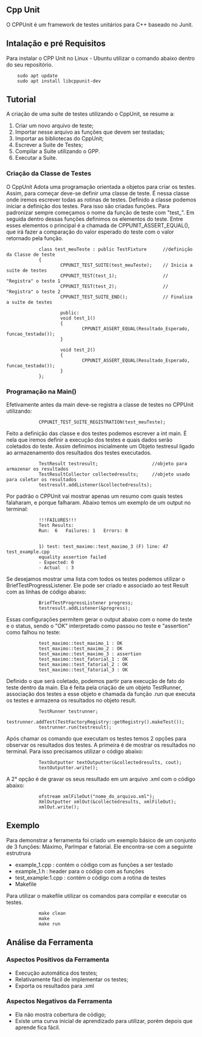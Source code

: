 ## Cpp Unit

O CPPUnit é um framework de testes unitários para C++ baseado no Junit. 



## Intalação e pré Requisitos

Para instalar o CPP Unit no Linux - Ubuntu utilizar o comando abaixo dentro do seu repositório.

        sudo apt update
        sudo apt install libcppunit-dev

## Tutorial

A criação de uma suíte de testes utilizando o CppUnit, se resume a:

1. Criar um novo arquivo de teste;
2. Importar nesse arquivo as funções que devem ser testadas;
3. Importar as bibliotecas do CppUnit;
4. Escrever a Suite de Testes;
5. Compilar a Suite utilizando o GPP.
6. Executar a Suite.

### Criação da Classe de Testes

O CppUnit Adota uma programação orientada a objetos para criar os testes. Assim, para começar deve-se definir uma classe de teste. É nessa classe onde iremos escrever todas as rotinas de testes. Definido a classe podemos iniciar a definição dos testes. Para isso são criadas funções. Para padronizar sempre começamos o nome da função de teste com "test_". Em seguida dentro dessas funções definimos os elementos do teste. Entre esses elementos o principal é a chamada de CPPUNIT_ASSERT_EQUAL(), que irá fazer a comparação do valor esperado do teste com o valor retornado pela função.

                class test_meuTeste : public TestFixture      //definição da Classe de teste
                {
                        CPPUNIT_TEST_SUITE(test_meuTeste);    // Inicia a suíte de testes
                        CPPUNIT_TEST(test_1);                 // "Registra" o teste 1
                        CPPUNIT_TEST(test_2);                 // "Registra" o teste 2 
                        CPPUNIT_TEST_SUITE_END();             // Finaliza a suíte de testes

                        public:
                        void test_1()                                                        
                        {
                                CPPUNIT_ASSERT_EQUAL(Resultado_Esperado, funcao_testada());  
                        }

                        void test_2()                                                        
                        {
                                CPPUNIT_ASSERT_EQUAL(Resultado_Esperado, funcao_testada());  
                        }
                };



### Programação na Main()

Efetivamente antes da main deve-se registra a classe de testes no CPPUnit utilizando:

                CPPUNIT_TEST_SUITE_REGISTRATION(test_meuTeste);


Feito a definição das classe e dos testes podemos escrever a int main. É nela que iremos definir a execução dos testes e quais dados serão coletados do teste. Assim definimos inicialmente um Objeto testresul ligado ao armazenamento dos resultados dos testes executados.

                TestResult testresult;                    //objeto para armazenar os resultados
                TestResultCollector collectedresults;     //objeto usado para coletar os resultados 
                testresult.addListener(&collectedresults);                              


Por padrão o CPPUnit vai mostrar apenas um resumo com quais testes falaharam, e porque falharam. Abaixo temos um exemplo de um output no terminal:

                !!!FAILURES!!!
                Test Results:
                Run:  6   Failures: 1   Errors: 0


                1) test: test_maximo::test_maximo_3 (F) line: 47 test_example.cpp
                equality assertion failed
                - Expected: 0
                - Actual  : 3


Se desejamos mostrar uma lista com todos os testes podemos utilizar o BriefTestProgressListener. Ele pode ser criado e associado ao test Result com as linhas de código abaixo:

                BriefTestProgressListener progress;         
                testresult.addListener(&progress);             

Essas configurações permitem gerar o output abaixo com o nome do teste e o status, sendo o "OK" interpretado como passou no teste e "assertion" como falhou no teste:

                test_maximo::test_maximo_1 : OK
                test_maximo::test_maximo_2 : OK
                test_maximo::test_maximo_3 : assertion
                test_maximo::test_fatorial_1 : OK
                test_maximo::test_fatorial_2 : OK
                test_maximo::test_fatorial_3 : OK


Definido o que será coletado, podemos partir para execução de fato do teste dentro da main. Ela é feita pela criação de um objeto TestRunner, associação dos testes a esse objeto e chamada da função .run que executa os testes e armazena os resultados no objeto result.

                TestRunner testrunner;                                                 
                testrunner.addTest(TestFactoryRegistry::getRegistry().makeTest());
                testrunner.run(testresult);                                             

Após chamar os comando que executam os testes temos 2 opções para observar os resultados dos testes. A primeira é de mostrar os resultados no terminal. Para isso precisamos utilizar o código abaixo:

                TextOutputter textOutputter(&collectedresults, cout);
                textOutputter.write();


A 2° opção é de gravar os seus resultado em um arquivo .xml com o código abaixo:

                ofstream xmlFileOut("nome_do_arquivo.xml");                      
                XmlOutputter xmlOut(&collectedresults, xmlFileOut);              
                xmlOut.write();                                              


## Exemplo

Para demonstrar a ferramenta foi criado um exemplo básico de um conjunto de 3 funções: Máximo, ParImpar e fatorial. Ele encontra-se com a seguinte estrutrura

- example_1.cpp : contém o código com as funções a ser testado
- example_1.h : header para o código com as funções
- test_example:1.cpp : contém o código com a rotina de testes
- Makefile

Para utilizar o makefile utilizar os comandos para compilar e executar os testes.

                make clean
                make 
                make run 



## Análise da Ferramenta

### Aspectos Positivos da Ferramenta

- Execução automática dos testes;
- Relativamente fácil de implementar os testes;
- Exporta os resultados para .xml

### Aspectos Negativos da Ferramenta

- Ela não mostra cobertura de código;
- Existe uma curva inicial de aprendizado para utilizar, porém depois que aprende fica fácil.
        